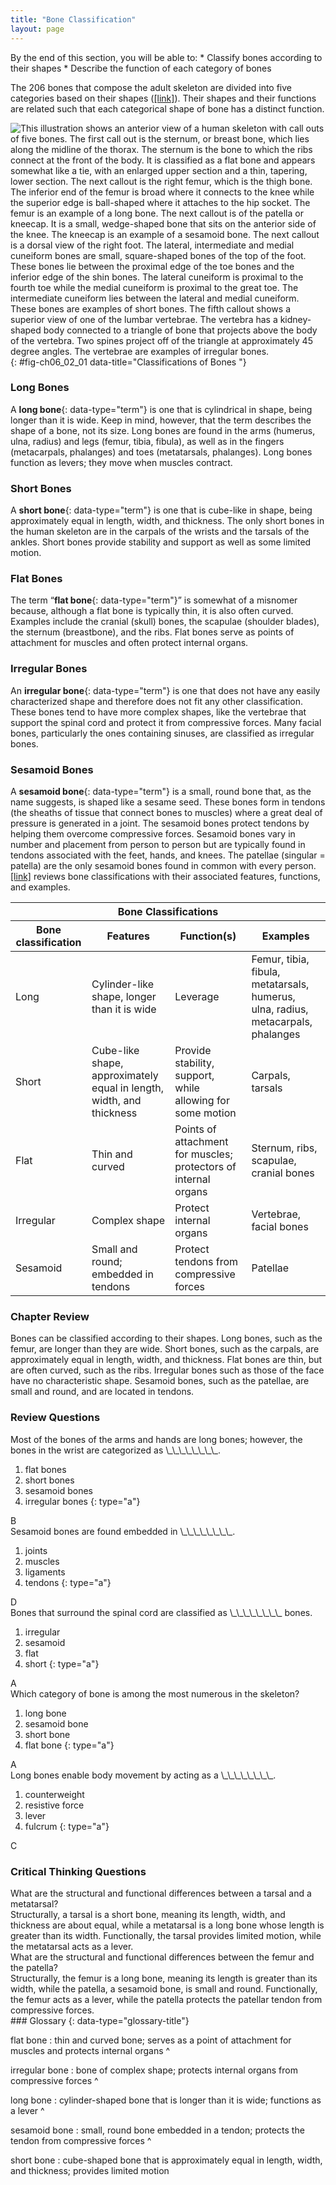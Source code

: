 ```yaml
---
title: "Bone Classification"
layout: page
---
```



<div data-type="abstract" markdown="1">
By the end of this section, you will be able to:
* Classify bones according to their shapes
* Describe the function of each category of bones

</div>

The 206 bones that compose the adult skeleton are divided into five categories based on their shapes ([\[link\]](#fig-ch06_02_01)). Their shapes and their functions are related such that each categorical shape of bone has a distinct function.

 ![This illustration shows an anterior view of a human skeleton with call outs of five bones. The first call out is the sternum, or breast bone, which lies along the midline of the thorax. The sternum is the bone to which the ribs connect at the front of the body. It is classified as a flat bone and appears somewhat like a tie, with an enlarged upper section and a thin, tapering, lower section. The next callout is the right femur, which is the thigh bone. The inferior end of the femur is broad where it connects to the knee while the superior edge is ball-shaped where it attaches to the hip socket. The femur is an example of a long bone. The next callout is of the patella or kneecap. It is a small, wedge-shaped bone that sits on the anterior side of the knee. The kneecap is an example of a sesamoid bone. The next callout is a dorsal view of the right foot. The lateral, intermediate and medial cuneiform bones are small, square-shaped bones of the top of the foot. These bones lie between the proximal edge of the toe bones and the inferior edge of the shin bones. The lateral cuneiform is proximal to the fourth toe while the medial cuneiform is proximal to the great toe. The intermediate cuneiform lies between the lateral and medial cuneiform. These bones are examples of short bones. The fifth callout shows a superior view of one of the lumbar vertebrae. The vertebra has a kidney-shaped body connected to a triangle of bone that projects above the body of the vertebra. Two spines project off of the triangle at approximately 45 degree angles. The vertebrae are examples of irregular bones.](../resources/601_Bone_Classification.jpg "Bones are classified according to their shape."){: #fig-ch06_02_01 data-title="Classifications of Bones "}

### Long Bones

A **long bone**{: data-type="term"} is one that is cylindrical in shape, being longer than it is wide. Keep in mind, however, that the term describes the shape of a bone, not its size. Long bones are found in the arms (humerus, ulna, radius) and legs (femur, tibia, fibula), as well as in the fingers (metacarpals, phalanges) and toes (metatarsals, phalanges). Long bones function as levers; they move when muscles contract.

### Short Bones

A **short bone**{: data-type="term"} is one that is cube-like in shape, being approximately equal in length, width, and thickness. The only short bones in the human skeleton are in the carpals of the wrists and the tarsals of the ankles. Short bones provide stability and support as well as some limited motion.

### Flat Bones

The term “**flat bone**{: data-type="term"}” is somewhat of a misnomer because, although a flat bone is typically thin, it is also often curved. Examples include the cranial (skull) bones, the scapulae (shoulder blades), the sternum (breastbone), and the ribs. Flat bones serve as points of attachment for muscles and often protect internal organs.

### Irregular Bones

An **irregular bone**{: data-type="term"} is one that does not have any easily characterized shape and therefore does not fit any other classification. These bones tend to have more complex shapes, like the vertebrae that support the spinal cord and protect it from compressive forces. Many facial bones, particularly the ones containing sinuses, are classified as irregular bones.

### Sesamoid Bones

A **sesamoid bone**{: data-type="term"} is a small, round bone that, as the name suggests, is shaped like a sesame seed. These bones form in tendons (the sheaths of tissue that connect bones to muscles) where a great deal of pressure is generated in a joint. The sesamoid bones protect tendons by helping them overcome compressive forces. Sesamoid bones vary in number and placement from person to person but are typically found in tendons associated with the feet, hands, and knees. The patellae (singular = patella) are the only sesamoid bones found in common with every person. [\[link\]](#tbl-ch06_01) reviews bone classifications with their associated features, functions, and examples.

<table id="tbl-ch06_01" summary="Bone Classifications"><thead>
<tr>
<th colspan="4">Bone Classifications</th>
</tr>
<tr>
<th>Bone classification</th>
<th>Features</th>
<th>Function(s)</th>
<th>Examples</th>
</tr>
</thead><tbody>
<tr><td>Long</td>
<td>Cylinder-like shape, longer than it is wide</td>
<td>Leverage</td>
<td>Femur, tibia, fibula, metatarsals, humerus, ulna, radius, metacarpals, phalanges</td>
</tr>
<tr>
<td>Short</td>
<td>Cube-like shape, approximately equal in length, width, and thickness</td> 
<td>Provide stability, support, while allowing for some motion</td>
<td>Carpals, tarsals</td>
</tr>
<tr>
<td>Flat</td>
<td>Thin and curved</td>
<td>Points of attachment for muscles; protectors of internal organs</td>
<td>Sternum, ribs, scapulae, cranial bones</td>
</tr>
<tr>
<td>Irregular</td>
<td>Complex shape</td>
<td>Protect internal organs</td> 
<td>Vertebrae, facial bones</td>
</tr>
<tr>
<td>Sesamoid</td>
<td>Small and round; embedded in tendons</td>
<td>Protect tendons from compressive forces</td>
<td>Patellae</td>
</tr>

</tbody></table>

### Chapter Review

Bones can be classified according to their shapes. Long bones, such as the femur, are longer than they are wide. Short bones, such as the carpals, are approximately equal in length, width, and thickness. Flat bones are thin, but are often curved, such as the ribs. Irregular bones such as those of the face have no characteristic shape. Sesamoid bones, such as the patellae, are small and round, and are located in tendons.

### Review Questions

<div data-type="exercise">
<div data-type="problem" markdown="1">
Most of the bones of the arms and hands are long bones; however, the bones in the wrist are categorized as \_\_\_\_\_\_\_\_.

1.  flat bones
2.  short bones
3.  sesamoid bones
4.  irregular bones
{: type="a"}

</div>
<div data-type="solution" markdown="1">
B

</div>
</div>

<div data-type="exercise">
<div data-type="problem" markdown="1">
Sesamoid bones are found embedded in \_\_\_\_\_\_\_\_.

1.  joints
2.  muscles
3.  ligaments
4.  tendons
{: type="a"}

</div>
<div data-type="solution" markdown="1">
D

</div>
</div>

<div data-type="exercise">
<div data-type="problem" markdown="1">
Bones that surround the spinal cord are classified as \_\_\_\_\_\_\_\_ bones.

1.  irregular
2.  sesamoid
3.  flat
4.  short
{: type="a"}

</div>
<div data-type="solution" markdown="1">
A

</div>
</div>

<div data-type="exercise">
<div data-type="problem" markdown="1">
Which category of bone is among the most numerous in the skeleton?

1.  long bone
2.  sesamoid bone
3.  short bone
4.  flat bone
{: type="a"}

</div>
<div data-type="solution" markdown="1">
A

</div>
</div>

<div data-type="exercise">
<div data-type="problem" markdown="1">
Long bones enable body movement by acting as a \_\_\_\_\_\_\_\_.

1.  counterweight
2.  resistive force
3.  lever
4.  fulcrum
{: type="a"}

</div>
<div data-type="solution" markdown="1">
C

</div>
</div>

### Critical Thinking Questions

<div data-type="exercise">
<div data-type="problem" markdown="1">
What are the structural and functional differences between a tarsal and a metatarsal?

</div>
<div data-type="solution" markdown="1">
Structurally, a tarsal is a short bone, meaning its length, width, and thickness are about equal, while a metatarsal is a long bone whose length is greater than its width. Functionally, the tarsal provides limited motion, while the metatarsal acts as a lever.

</div>
</div>

<div data-type="exercise">
<div data-type="problem" markdown="1">
What are the structural and functional differences between the femur and the patella?

</div>
<div data-type="solution" markdown="1">
Structurally, the femur is a long bone, meaning its length is greater than its width, while the patella, a sesamoid bone, is small and round. Functionally, the femur acts as a lever, while the patella protects the patellar tendon from compressive forces.

</div>
</div>

<div data-type="glossary" markdown="1">
### Glossary
{: data-type="glossary-title"}

flat bone
: thin and curved bone; serves as a point of attachment for muscles and protects internal organs
^

irregular bone
: bone of complex shape; protects internal organs from compressive forces
^

long bone
: cylinder-shaped bone that is longer than it is wide; functions as a lever
^

sesamoid bone
: small, round bone embedded in a tendon; protects the tendon from compressive forces
^

short bone
: cube-shaped bone that is approximately equal in length, width, and thickness; provides limited motion

</div>

